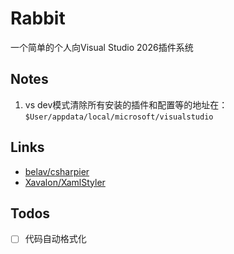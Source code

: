 # Rabbit

一个简单的个人向Visual Studio 2026插件系统

## Notes

1. vs dev模式清除所有安装的插件和配置等的地址在： `$User/appdata/local/microsoft/visualstudio`

## Links

- [belav/csharpier](https://github.com/belav/csharpier)
- [Xavalon/XamlStyler](https://github.com/Xavalon/XamlStyler)

## Todos

- [ ] 代码自动格式化
